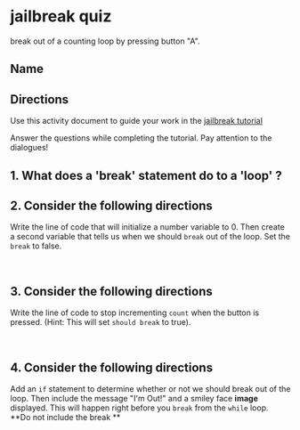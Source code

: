 # jailbreak quiz 

break out of a counting loop by pressing button "A".

## Name

## Directions

Use this activity document to guide your work in the [jailbreak  tutorial](/lessons/jailbreak/tutorial)

Answer the questions while completing the tutorial. Pay attention to the dialogues!

## 1. What does a 'break' statement do to a 'loop' ?

## 2. Consider the following directions

Write the line of code that will initialize a number variable to 0. Then create a second variable that tells us when we should `break` out of the loop. Set the `break` to false.

<br/>

## 3. Consider the following directions

Write the line of code to stop incrementing `count` when the button is pressed. (Hint: This will set `should break` to true).

<br/>

## 4. Consider the following directions

Add an `if` statement to determine whether or not we should break out of the loop. Then include the message "I'm Out!" and a smiley face **image** displayed. This will happen right before you `break` from the `while` loop. **Do not include the break **

<br />

<br/>

